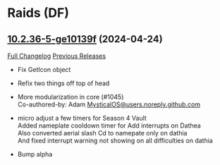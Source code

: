 # <DBM Mod> Raids (DF)

## [10.2.36-5-ge10139f](https://github.com/DeadlyBossMods/DeadlyBossMods/tree/e10139f1fc42d7f9162185cb2f29724984eadeb0) (2024-04-24)
[Full Changelog](https://github.com/DeadlyBossMods/DeadlyBossMods/compare/10.2.36...e10139f1fc42d7f9162185cb2f29724984eadeb0) [Previous Releases](https://github.com/DeadlyBossMods/DeadlyBossMods/releases)

- Fix GetIcon object  
- Refix two things off top of head  
- More modularization in core (#1045)  
    Co-authored-by: Adam <MysticalOS@users.noreply.github.com>  
- micro adjust a few timers for Season 4 Vault  
    Added nameplate cooldown timer for Add interrupts on Dathea  
    Also converted aerial slash Cd to namepate only on dathia  
    And fixed interrupt warning not showing on all difficulties on dathia  
- Bump alpha  
